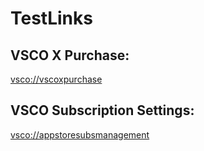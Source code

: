 # TestLinks

## VSCO X Purchase:
<vsco://vscoxpurchase>

## VSCO Subscription Settings:
<vsco://appstoresubsmanagement>

